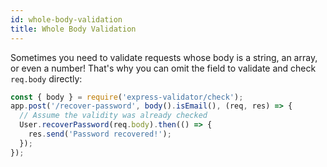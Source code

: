 ```yaml
---
id: whole-body-validation
title: Whole Body Validation
---
```


Sometimes you need to validate requests whose body is a string, an array, or even a number!
That's why you can omit the field to validate and check `req.body` directly:

```js
const { body } = require('express-validator/check');
app.post('/recover-password', body().isEmail(), (req, res) => {
  // Assume the validity was already checked
  User.recoverPassword(req.body).then(() => {
    res.send('Password recovered!');
  });
});
```

